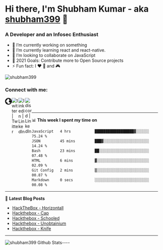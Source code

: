 # Hi there, I'm Shubham Kumar - aka [shubham399][website] 👋

### A Developer and an Infosec Enthusiast

- 🔭 I’m currently working on something
- 🌱 I’m currently learning react and react-native. 
- 👯 I’m looking to collaborate on JavaScript
- 🥅 2021 Goals: Contribute more to Open Source projects
- ⚡ Fun fact: I ❤️ 🐶 and 🎮


<img src="https://komarev.com/ghpvc/?username=shubham399" alt="shubham399" />


### Connect with me:

[<img align="left" alt="Website" width="22px" src="https://raw.githubusercontent.com/iconic/open-iconic/master/svg/globe.svg" />][website]
[<img align="left" alt="twitter | Twitter" width="22px" src="https://cdn.jsdelivr.net/npm/simple-icons@v3/icons/twitter.svg" />][twitter]
[<img align="left" alt="linkedin | LinkedIn" width="22px" src="https://cdn.jsdelivr.net/npm/simple-icons@v3/icons/linkedin.svg" />][linkedin]
[<img align="left" alt="discord | LinkedIn" width="22px" src="https://cdn.jsdelivr.net/npm/simple-icons@v3/icons/discord.svg" />][discord]


<br />
<br />

---
📊 **This week I spent my time on**
<!--START_SECTION:waka-->

```text
JavaScript   4 hrs           ██████████████████▓░░░░░░   75.24 %
JSON         45 mins         ███▓░░░░░░░░░░░░░░░░░░░░░   14.24 %
Bash         23 mins         ██░░░░░░░░░░░░░░░░░░░░░░░   07.48 %
HTML         6 mins          ▓░░░░░░░░░░░░░░░░░░░░░░░░   02.09 %
Git Config   2 mins          ▒░░░░░░░░░░░░░░░░░░░░░░░░   00.87 %
Markdown     0 secs          ░░░░░░░░░░░░░░░░░░░░░░░░░   00.08 %
```

<!--END_SECTION:waka-->

---
📕 **Latest Blog Posts**
<!-- BLOG-POST-LIST:START -->
- [HackTheBox - Horizontall](https://f3v3r.in/htb/machines/retired/horizontall/)
- [Hackthebox - Cap](https://f3v3r.in/htb/machines/retired/cap/)
- [Hackthebox - Schooled](https://f3v3r.in/htb/machines/retired/schooled/)
- [Hackthebox - Unobtainium](https://f3v3r.in/htb/machines/retired/unobtainium/)
- [Hackthebox - Knife](https://f3v3r.in/htb/machines/retired/knife/)
<!-- BLOG-POST-LIST:END -->
---

<img align="left" alt="shubham399 Github Stats" src="https://github-readme-stats.vercel.app/api?username=shubham399&show_icons=true&hide_border=true&count_private=true" />
----

[website]:  https://shubhkumar.in/about/
[twitter]:  https://twitter.com/shubhkumar01/
[linkedin]: https://www.linkedin.com/in/shubham399/
[discord]:  https://discordapp.com/users/397613413301354497

